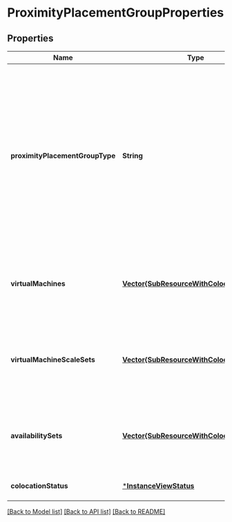 # ProximityPlacementGroupProperties


## Properties
Name | Type | Description | Notes
------------ | ------------- | ------------- | -------------
**proximityPlacementGroupType** | **String** | Specifies the type of the proximity placement group. &lt;br&gt;&lt;br&gt; Possible values are: &lt;br&gt;&lt;br&gt; **Standard** : Co-locate resources within an Azure region or Availability Zone. &lt;br&gt;&lt;br&gt; **Ultra** : For future use. | [optional] [default to nothing]
**virtualMachines** | [**Vector{SubResourceWithColocationStatus}**](SubResourceWithColocationStatus.md) | A list of references to all virtual machines in the proximity placement group. | [optional] [readonly] [default to nothing]
**virtualMachineScaleSets** | [**Vector{SubResourceWithColocationStatus}**](SubResourceWithColocationStatus.md) | A list of references to all virtual machine scale sets in the proximity placement group. | [optional] [readonly] [default to nothing]
**availabilitySets** | [**Vector{SubResourceWithColocationStatus}**](SubResourceWithColocationStatus.md) | A list of references to all availability sets in the proximity placement group. | [optional] [readonly] [default to nothing]
**colocationStatus** | [***InstanceViewStatus**](InstanceViewStatus.md) |  | [optional] [default to nothing]


[[Back to Model list]](../README.md#models) [[Back to API list]](../README.md#api-endpoints) [[Back to README]](../README.md)



